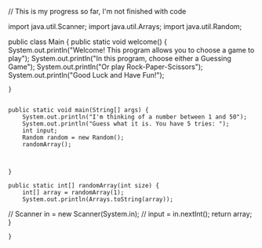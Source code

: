 // This is my progress so far, I'm not finished with code

import java.util.Scanner;
import java.util.Arrays;
import java.util.Random;

public class Main {
    public static void welcome() {
        System.out.println("Welcome! This program allows you to choose a game to play");
        System.out.println("In this program, choose either a Guessing Game");
        System.out.println("Or play Rock-Paper-Scissors");
        System.out.println("Good Luck and Have Fun!");



    }


    public static void main(String[] args) {
        System.out.println("I'm thinking of a number between 1 and 50");
        System.out.println("Guess what it is. You have 5 tries: ");
        int input;
        Random random = new Random();
        randomArray();



    }

    public static int[] randomArray(int size) {
        int[] array = randomArray(1);
        System.out.println(Arrays.toString(array));
//        Scanner in = new Scanner(System.in);
//        input = in.nextInt();
        return array;
    }


    }

